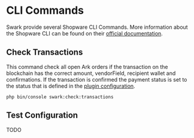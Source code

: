 # CLI Commands

Swark provide several Shopware CLI Commands. More information about the Shopware CLI can be found on their [official documentation](https://docs.shopware.com/en/shopware-5-en/tutorials-and-faq/shopware-cli).

## Check Transactions

This command check all open Ark orders if the transaction on the blockchain has the correct amount, vendorField, recipient wallet and confirmations. If the transaction is confirmed the payment status is set to the status that is defined in the [plugin configuration](/configuration/#payment-status). 

    php bin/console swark:check:transactions
    
## Test Configuration

TODO
